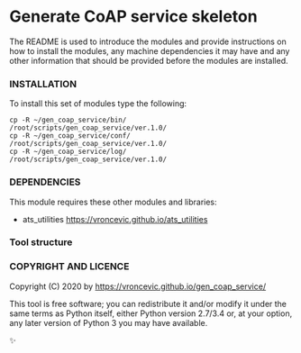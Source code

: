 # Generate CoAP service skeleton

The README is used to introduce the modules and provide instructions on
how to install the modules, any machine dependencies it may have and any
other information that should be provided before the modules are installed.

### INSTALLATION

To install this set of modules type the following:

```
cp -R ~/gen_coap_service/bin/   /root/scripts/gen_coap_service/ver.1.0/
cp -R ~/gen_coap_service/conf/  /root/scripts/gen_coap_service/ver.1.0/
cp -R ~/gen_coap_service/log/   /root/scripts/gen_coap_service/ver.1.0/
```

### DEPENDENCIES

This module requires these other modules and libraries:

* ats_utilities https://vroncevic.github.io/ats_utilities

### Tool structure

### COPYRIGHT AND LICENCE

Copyright (C) 2020 by https://vroncevic.github.io/gen_coap_service/

This tool is free software; you can redistribute it and/or modify
it under the same terms as Python itself, either Python version 2.7/3.4 or,
at your option, any later version of Python 3 you may have available.

:sparkles:
